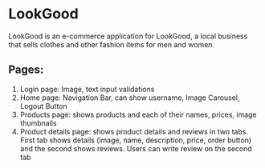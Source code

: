 # LookGood

LookGood is an e-commerce application for LookGood, a local business that sells clothes and other fashion items for men and women.

## Pages:
1. Login page: Image, text input validations
2. Home page: Navigation Bar, can show username, Image Carousel, Logout Button
3. Products page: shows products and each of their names, prices, image thumbnails
4. Product details page: shows product details and reviews in two tabs. First tab shows details (image, name, description, price, order button) and the second shows reviews. Users can write review on the second tab
